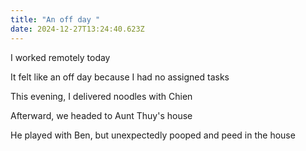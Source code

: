 ```yaml
---
title: "An off day "
date: 2024-12-27T13:24:40.623Z
---
```


I worked remotely today

It felt like an off day because I had no assigned tasks

This evening, I delivered noodles with Chien

Afterward, we headed to Aunt Thuy's house

He played with Ben, but unexpectedly pooped and peed in the house
